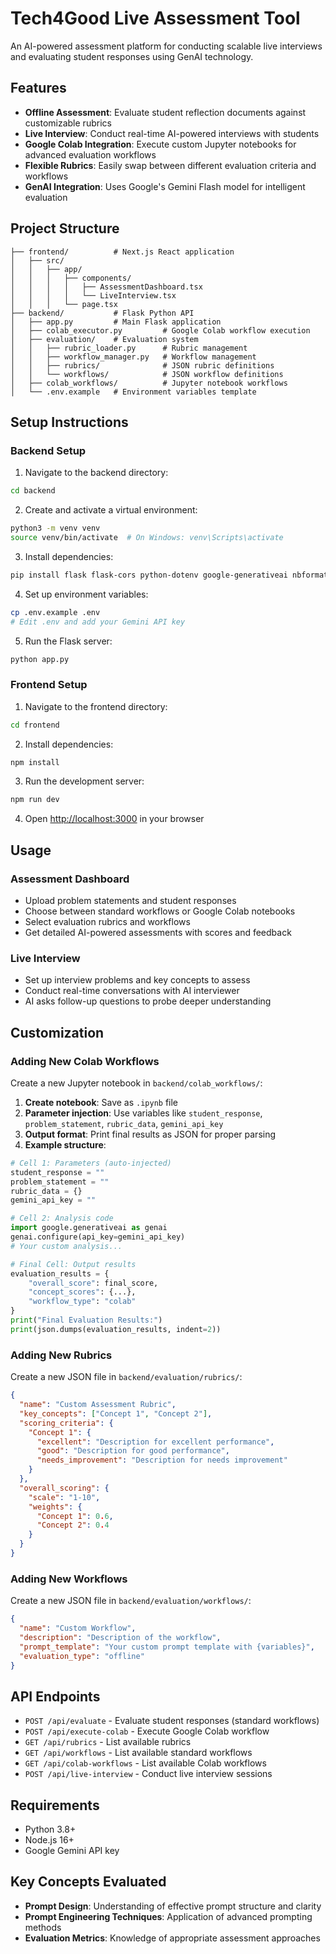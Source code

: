 # Tech4Good Live Assessment Tool

An AI-powered assessment platform for conducting scalable live interviews and evaluating student responses using GenAI technology.

## Features

- **Offline Assessment**: Evaluate student reflection documents against customizable rubrics
- **Live Interview**: Conduct real-time AI-powered interviews with students
- **Google Colab Integration**: Execute custom Jupyter notebooks for advanced evaluation workflows
- **Flexible Rubrics**: Easily swap between different evaluation criteria and workflows
- **GenAI Integration**: Uses Google's Gemini Flash model for intelligent evaluation

## Project Structure

```
├── frontend/          # Next.js React application
│   ├── src/
│   │   ├── app/
│   │   │   ├── components/
│   │   │   │   ├── AssessmentDashboard.tsx
│   │   │   │   └── LiveInterview.tsx
│   │   │   └── page.tsx
├── backend/           # Flask Python API
│   ├── app.py         # Main Flask application
│   ├── colab_executor.py         # Google Colab workflow execution
│   ├── evaluation/    # Evaluation system
│   │   ├── rubric_loader.py      # Rubric management
│   │   ├── workflow_manager.py   # Workflow management
│   │   ├── rubrics/              # JSON rubric definitions
│   │   └── workflows/            # JSON workflow definitions
│   ├── colab_workflows/          # Jupyter notebook workflows
│   └── .env.example   # Environment variables template
```

## Setup Instructions

### Backend Setup

1. Navigate to the backend directory:
```bash
cd backend
```

2. Create and activate a virtual environment:
```bash
python3 -m venv venv
source venv/bin/activate  # On Windows: venv\Scripts\activate
```

3. Install dependencies:
```bash
pip install flask flask-cors python-dotenv google-generativeai nbformat nbconvert jupyter-client ipython
```

4. Set up environment variables:
```bash
cp .env.example .env
# Edit .env and add your Gemini API key
```

5. Run the Flask server:
```bash
python app.py
```

### Frontend Setup

1. Navigate to the frontend directory:
```bash
cd frontend
```

2. Install dependencies:
```bash
npm install
```

3. Run the development server:
```bash
npm run dev
```

4. Open [http://localhost:3000](http://localhost:3000) in your browser

## Usage

### Assessment Dashboard
- Upload problem statements and student responses
- Choose between standard workflows or Google Colab notebooks
- Select evaluation rubrics and workflows
- Get detailed AI-powered assessments with scores and feedback

### Live Interview
- Set up interview problems and key concepts to assess
- Conduct real-time conversations with AI interviewer
- AI asks follow-up questions to probe deeper understanding

## Customization

### Adding New Colab Workflows

Create a new Jupyter notebook in `backend/colab_workflows/`:

1. **Create notebook**: Save as `.ipynb` file
2. **Parameter injection**: Use variables like `student_response`, `problem_statement`, `rubric_data`, `gemini_api_key`
3. **Output format**: Print final results as JSON for proper parsing
4. **Example structure**:

```python
# Cell 1: Parameters (auto-injected)
student_response = ""
problem_statement = ""
rubric_data = {}
gemini_api_key = ""

# Cell 2: Analysis code
import google.generativeai as genai
genai.configure(api_key=gemini_api_key)
# Your custom analysis...

# Final Cell: Output results
evaluation_results = {
    "overall_score": final_score,
    "concept_scores": {...},
    "workflow_type": "colab"
}
print("Final Evaluation Results:")
print(json.dumps(evaluation_results, indent=2))
```

### Adding New Rubrics

Create a new JSON file in `backend/evaluation/rubrics/`:

```json
{
  "name": "Custom Assessment Rubric",
  "key_concepts": ["Concept 1", "Concept 2"],
  "scoring_criteria": {
    "Concept 1": {
      "excellent": "Description for excellent performance",
      "good": "Description for good performance", 
      "needs_improvement": "Description for needs improvement"
    }
  },
  "overall_scoring": {
    "scale": "1-10",
    "weights": {
      "Concept 1": 0.6,
      "Concept 2": 0.4
    }
  }
}
```

### Adding New Workflows

Create a new JSON file in `backend/evaluation/workflows/`:

```json
{
  "name": "Custom Workflow",
  "description": "Description of the workflow",
  "prompt_template": "Your custom prompt template with {variables}",
  "evaluation_type": "offline"
}
```

## API Endpoints

- `POST /api/evaluate` - Evaluate student responses (standard workflows)
- `POST /api/execute-colab` - Execute Google Colab workflow
- `GET /api/rubrics` - List available rubrics
- `GET /api/workflows` - List available standard workflows
- `GET /api/colab-workflows` - List available Colab workflows
- `POST /api/live-interview` - Conduct live interview sessions

## Requirements

- Python 3.8+
- Node.js 16+
- Google Gemini API key

## Key Concepts Evaluated

- **Prompt Design**: Understanding of effective prompt structure and clarity
- **Prompt Engineering Techniques**: Application of advanced prompting methods
- **Evaluation Metrics**: Knowledge of appropriate assessment approaches